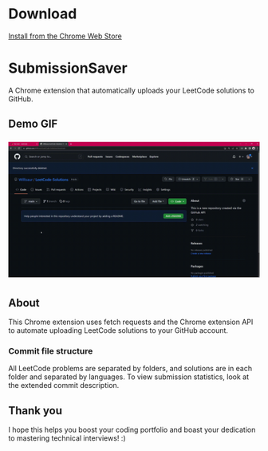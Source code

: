 # Download 
[Install from the Chrome Web Store](https://bit.ly/L2G-CWS-v2)

# SubmissionSaver
A Chrome extension that automatically uploads your LeetCode solutions to GitHub.

## Demo GIF
![Extension demo GIF](demo/demo.gif)

## About
This Chrome extension uses fetch requests and the Chrome extension API to automate uploading LeetCode solutions to your GitHub account.

### Commit file structure
All LeetCode problems are separated by folders, and solutions are in each folder and separated by languages. To view submission statistics, look at the extended commit description.

## Thank you
I hope this helps you boost your coding portfolio and boast your dedication to mastering technical interviews! :)
